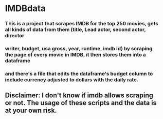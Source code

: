 # IMDBdata

### This is a project that scrapes IMDB for the top 250 movies, gets all kinds of data from them (title, Lead actor, second actor, director
### writer, budget, usa gross, year, runtime, imdb id) by scraping the page of every movie in IMDB, it then stores them into a dataframe
### and there's a file that edits the dataframe's budget column to include currency adjusted to dollars with the daily rate.


## Disclaimer: I don't know if imdb allows scraping or not. The usage of these scripts and the data is at your own risk.
